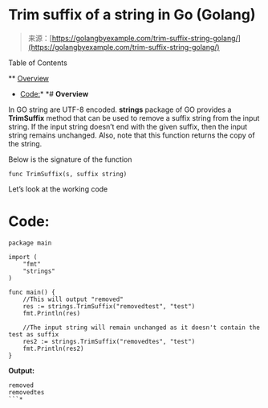 <!--yml
category: 未分类
date: 2024-10-13 06:12:40
-->

# Trim suffix of a string in Go (Golang)

> 来源：[https://golangbyexample.com/trim-suffix-string-golang/](https://golangbyexample.com/trim-suffix-string-golang/)

Table of Contents

 **   [Overview](#Overview "Overview")
*   [Code:](#Code "Code:")*  *# **Overview**

In GO string are UTF-8 encoded. **strings** package of GO provides a **TrimSuffix** method that can be used to remove a suffix string from the input string. If the input string doesn’t end with the given suffix, then the input string remains unchanged. Also, note that this function returns the copy of the string.

Below is the signature of the function

```
func TrimSuffix(s, suffix string)
```

Let’s look at the working code

# **Code:**

```
package main

import (
    "fmt"
    "strings"
)

func main() {
    //This will output "removed"
    res := strings.TrimSuffix("removedtest", "test")
    fmt.Println(res)

    //The input string will remain unchanged as it doesn't contain the test as suffix
    res2 := strings.TrimSuffix("removedtes", "test")
    fmt.Println(res2)
}
```

**Output:**

```
removed
removedtes
```*